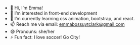 - 👋 Hi, I’m Emma!
- 👀 I’m interested in front-end development
- 🌱 I’m currently learning css animation, bootstrap, and react.
- 📫 Reach me via email: emmabossuytclark@gmail.com
- 😄 Pronouns: she/her
- ⚡ Fun fact: I love soccer! Go City!

<!---
EmClark1234/EmClark1234 is a ✨ special ✨ repository because its `README.md` (this file) appears on your GitHub profile.
You can click the Preview link to take a look at your changes.
--->
